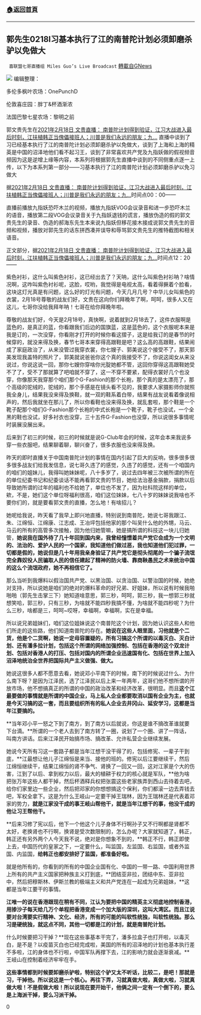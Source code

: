 ###  [:house:返回首頁](https://github.com/ourhimalayas/txt)
---

## 郭先生0218I习基本执行了江的南普陀计划必须卸磨杀驴以免做大
` 喜联盟七哥直播组 Miles Guo’s Live Broadcast` [轉載自GNews](https://gnews.org/zh-hans/917477/)

![]()![](https://gnews.org/wp-content/uploads/2021/02/封面-129.jpg)
编辑整理：

多伦多枫叶农场：OnePunchD

伦敦喜庄园：胖丁&杯酒渐浓

法国巴黎七星农场：黎明之前

郭文贵先生在[2021年2月18日 文贵直播： 南普陀计划得到验证，江习大战进入最后时刻，江扶植韩正当傀儡接班人；川普是我们永远的朋友；九…](https://gtv.org/video/id=602e8fe0be64150df85c3194) 直播中谈到了习已经基本执行了江的南普陀计划必须卸磨杀驴以免做大，谈到了上海和上海的精英是中国的沼泽地他们看不起习王，谈到了非常喜欢共产党及九指妖做的假视频音频因为这是逆增上缘等内容，本系列将根据郭先生直播中谈到的不同侧重点逐一上传，以下为本系列第一部分——习基本执行了江的南普陀计划必须卸磨杀驴以免习做大

据[2021年2月18日 文贵直播： 南普陀计划得到验证，江习大战进入最后时刻，江扶植韩正当傀儡接班人；川普是我们永远的朋友；九…](https://gtv.org/video/id=602e8fe0be64150df85c3194)时间点00：00——

直播前播放九指妖恐吓木兰的视频，播放九指妖VOG会议录音和进一步恐吓木兰的语音，播放第二段VOG会议录音关于九指妖退钱的谎言，播放伪造的假的郭文贵先生的录音、伪造的郝海东先生本来说九指妖但移花接木接成说郭文贵先生的音频和视频，播放对郭先生的话东拼西凑并误导和辱骂郭文贵先生的推特截图和相关语音。

正文部分，据[2021年2月18日 文贵直播： 南普陀计划得到验证，江习大战进入最后时刻，江扶植韩正当傀儡接班人；川普是我们永远的朋友；九…](https://gtv.org/video/id=602e8fe0be64150df85c3194)时间点12：20——

紫色衬衫，这什么叫紫色衬衫，这已经出去了？天呐，这什么叫紫色衬衫呐？啥情况啊，这咋叫紫色衬衫呢，这脸，哎哟，我觉得是电视太高，看着得撅着个脸看，这块这灯光真是有问题，这么好的灯光有问题，今天几月几号？中华儿女叫紫色的衣裳，2月18号尊敬的战友们好，文贵在这向你们拜晚年了啊，呵呵，很多人又在这儿，七哥你没给我拜年呐！七哥在给你拜晚年啦。

尊敬的战友们好，今天是2月18号，真快啊，说着就到2月18去了，这件衣服啊是蓝色的，是真正的蓝，你看跟我们后边的国旗蓝，这是蓝色的，这个衣服呢本来是我是订的，一次没穿，你看刚才打开的时候你看这摺子，这是给我订的是春节的时候穿的，就没来得及换，春节七哥本来穿得高跟鞋是吧？这么高的高跟鞋，结果闹成了家庭政治了，从来没管过我穿衣裳，你七嫂子、郭美说这个接受不了，那天郭美发现我盖特的照片了，郭美就说爸爸你这个真的我接受不了，你说这闺女从来没说过，你说这说一回，那你七嫂你穿啥你光腚她都不管，这回你穿得这高跟鞋她受不了了，受不了那就算了吧咱就不穿了，这一不穿不要紧，配得衣裳好几个也没穿，你像那天我穿那个咱们那个G-Fashion的那个长袍，那个真的是太漂亮了，那个高级的驼绒的，驼绒的，那个手感是在镜头看不见的，我要求人家摄影师你就照我全身儿，结果我没来得及换鞋，就一双的鞋系着白带，结果有战友说看着像说相声的，然后我就坐在那儿了，所以你看鞋也没来得及换，就乱套啦，那个鞋是一个靴子配那个咱们G-Fashion那个长袍的中式长袍是一个靴子，靴子也没试，一个全黑的鞋也没试，好多衬衣也没穿，三十五件G-Fashion也没穿，所以说很多事情呢时装展没展出来。

后来到了初三的时候，初三的时候就是说G-Club年会的时候，这年会本来我说多穿一些衣服吧，结果聊着聊，聊兴奋了，很多衣服也没来得及换。

昨天的即时直播关于中国南普陀计划的事情在国内引起了巨大的反响，很多很多很多很多战友们给我发信息，说七哥久违了的感觉，久违了的感觉，还有一个咱国内的咱们的姐妹儿，我得叫她妹妹呢，八十多岁了，说过去四年被三次被所谓的所在的单位纪委书记和纪委谈话不能再看郭文贵的节目，她给法治基金捐款，捐款以后导致她所谓的过年的福利也不给她了，单位也不发了，因为社科院这样的单位，欸，不是，她们这个单位呀福利很高，咱们这位妹妹，七八十岁的妹妹说我啥也不要你们的，就是要看郭文贵的直播，怎么地！有啥招儿？

她呢给我说，昨天看了我早上即兴地直播，特别说到南普陀，她说七哥我跟江、朱、江绵恒、江绵康、江志成、王冶坪包括他家的那个叫吴什么他的外甥，马云、马云的所有的高管多次接触，因为他归她管嘛，她是搞所谓的科技这一块儿归她管，**她说我在国外待了几十年回到国内来，我曾经憧憬着共产党它会成为一个文明的、法治的、爱护人民的一个国家，我知道他们做过恶，我也知道他们犯过罪，一切都是假的，她说但是几十年用我亲身验证了共产党它是彻头彻尾的一个骗子流氓完全靠奴役人民骗取人民的信任建起了精神的防火墙、靠商鞅愚民之术来统治中国的这么个流氓政府，她不再相信它了。**

那么当听到我爆料以假治国共产党、以黑治国、以贪治国、以警治国的时候，她绝对支持，所以说她是咱们的绝对的爆料革命的好兄弟、好姐妹，所以说有时候我啪啪啪（郭先生击掌三下）她知道啥意思，郭三秒，呵呵，郭三秒，我一想郭三秒就想笑哈，郭三秒，只有三秒，为啥就不能四秒我搞不懂，为啥就不能四秒呢？为什么三秒，啥都是三，呵呵~哎呀，幸福啊，幸福啊，实在是幸福。

所以说兄弟姐妹们，咱们这位姐妹说这个南普陀这个计划，因为她认识这些人和他们所走的这些路，他们知道南普陀的存在。**她说在这些人眼里面，习他就是个二货，他是个二货啊，她说一定毋容置疑的，所有习搞这个所谓的以毒灭白、灭白计划、还有潘多拉计划，包括这个所谓的网络加强控制、包括在香港的这个双龙计划、包括对香港人的打压、包括对国内的所谓企业迅速国有化、包括在世界上加入沼泽地统治全世界把国际共产主义做强、做大。**

她说这很多人都不愿意去看，她说邓小平南下的时候，南下的时候说过什么、为什么南下呀？是因为江泽民，选了江泽民以后上来一年两年，这哥们他不想所谓的开放市场，他不想搞真正的所谓的中国的政治改革和经济改革，很明显。而且**这个江最要做的事情就是所谓的中国企业，马上私人企业都要取消以国有企业为主，也就是今天习搞的这一套，而且要组织所有的私人企业去井冈山、延安学习，这都是当年江要搞的。**

**当年邓小平一怒之下到了南方，到了南方以后就说，你这是谁不搞改革谁就要下台滴。**所谓的一个老人去到了南方转了一圈，说划了一个圈、讲了一阵话，叫南方讲话。后来江泽民开始搞市场、搞改革、允许私营企业继续发展。

她说今天所有习这一套路子都是当年江想干没干得了的，包括修宪、一辈子干到底，**江最想让他儿子江绵恒是来当、接他的班的。修宪以后江要继续干，然后江绵恒继续干，结果江绵恒的肾不争气、肾换了一回又一回，这对江家是个大的伤害，江到了以后、拿到权力以后，最大的植耕于权力的核心就是军队，**他为啥把张万年这些人都干掉，然后杯酒释兵权把张震这些老家族弄到西山去待着去吧，给你们家里边一些企业，然后把邓家的你想想搞这个保利，你们都滚一边去弄钱去吧，军权全拿下。这是为什么王岐山一定要干掉王瑞林，因为王瑞林还是代表着邓家的势力，**就是江家没干成的事王岐山帮他干，就是当年江想干的事，他没干成的他让习王帮他干。**

**后来习修了宪以后，他下一个他这个儿子身体不行啊孙子又不行啊都是肾都不太好，老换肾也不行啊，换肾是受次数限制的，怎么办呢？大家就知道了，韩正，韩正还有另外两个人今天我不说，绝对是你想象不到的，**韩正不行，韩正即使上去，中国历代的皇家之下，一定要什么，叫监国，左监国、右监国，或者外监国、内监国，**给韩正也都安排好了监国，都准备好啦。**

就是他所有的，你看到的所有的中国企业国有化、中国的一带一路、中国利用世界上所有的共产主义国家把种族主义打到底，**团结亚非拉，团结中东、亚非拉中，然后把穆斯林、伊斯兰教的极端主义和共产党连在一起成为兄弟姐妹，**这都是当年江要干的事情。

**江唯一的说在香港跟现在稍有不同，江认为要把中国的精英主义彻底地控制香港，用掺沙子每天给几万个单程把香港变成一个加大版的深圳，这叫大湾区。而且江说要对台湾要实行精神、文化、经济，所有的可能的叫软性统独，叫软性统独。那么习是硬统独，就这点不同，其他一切都是江的计划，就是南普陀计划。**

什么时候要把习干掉？**现在这些事基本干完了，潘多拉盒子也打开啦，以毒灭白，是不是？以疫苗灭白也已经完成啦，美国的所有的沼泽地的计划也基本执行差不多啦，江的身体也不行啦，中国军队再撑下去，江的影响力就会逐渐衰减。**王岐山在控制着经济牢牢在手。

**这些事情都到时候要卸磨杀驴啦，特别这个驴又太不听话，比较二，是吧！那就是习，干掉他。所以说这是一个核心。再往下弄，习就真做大啦，真做大啦，习就真做大啦！不是假做大啦！所以说现在要开始干，他俩之间一定有一个倒下的，要么是上海派干掉，要么习派干掉。**

0
